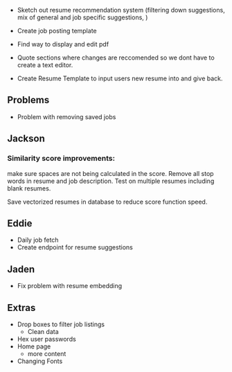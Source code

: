 - Sketch out resume recommendation system (filtering down suggestions, mix of general and job specific suggestions, )
- Create job posting template
- Find way to display and edit pdf

- Quote sections where changes are reccomended so we dont have to create a text editor.

- Create Resume Template to input users new resume into and give back.

## Problems
- Problem with removing saved jobs

## Jackson
### Similarity score improvements:
make sure spaces are not being calculated in the score. 
Remove all stop words in resume and job description.
Test on multiple resumes including blank resumes.

Save vectorized resumes in database to reduce score function speed.

## Eddie
- Daily job fetch
- Create endpoint for resume suggestions

## Jaden
- Fix problem with resume embedding


## Extras
- Drop boxes to filter job listings
    - Clean data
- Hex user passwords
- Home page
    - more content
- Changing Fonts
